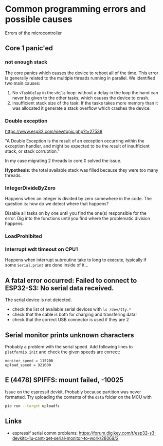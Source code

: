 # Common programming errors and possible causes

Errors of the microcontroller

## Core 1 panic'ed

### not enough stack

The core panics which causes the device to reboot all of the time. This error is generally related to the multiple threads running in parallel. We identified two main causes:

1. No `vTaskDelay` in the `while` loop: without a delay in the loop the hand can never be given to the other tasks, which causes the device to crash.
2. Insufficient stack size of the task: If the tasks takes more memory than it was allocated it generate a stack overflow which crashes the device.

### Double exception

https://www.esp32.com/viewtopic.php?t=27538

"A Double Exception is the result of an exception occurring within the exception handler, and might be expected to be the result of insufficient stack, or stack corruption."

In my case migrating 2 threads to core 0 solved the issue.

**Hypothesis:** the total available stack was filled because they were too many threads.

### IntegerDivideByZero

Happens when an integer is divided by zero somewhere in the code. The question is: how do we detect where that happens?

Disable all tasks on by one until you find the one(s) responsible for the error. Dig into the functions until you find where the problematic division happens.

### LoadProhibited

### Interrupt wdt timeout on CPU1

Happens when interrupt subroutine take to long to execute, typically if some `Serial.print` are done inside of it...

## A fatal error occurred: Failed to connect to ESP32-S3: No serial data received.

The serial device is not detected.

- check the list of available serial devices with `ls /dev/tty.*`
- check that the cable is both for charging and transfering data!
- check that the correct USB connector is used if they are 2

## Serial monitor prints unknown characters

Probably a problem with the serial speed. Add following lines to `platformio.init` and check the given speeds are correct:

```
monitor_speed = 115200
upload_speed = 921600
```

## E (4478) SPIFFS: mount failed, -10025

Issue on the espressif devkit. Probably because partition was never formatted. Try uploading the contents of the `data` folder on the MCU with

```bash
pio run --target uploadfs
```

## Links

- espressif serial comm problems: https://forum.digikey.com/t/esp32-s3-devkitc-1u-cant-get-serial-monitor-to-work/28069/2

```

```
